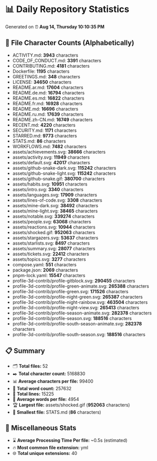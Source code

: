 # 📊 Daily Repository Statistics
Generated on ⏰ **Aug 14, Thursday 10:10:35 PM**

## 📂 File Character Counts (Alphabetically)
- ACTIVITY.md: **3943** characters
- CODE_OF_CONDUCT.md: **3391** characters
- CONTRIBUTING.md: **4181** characters
- Dockerfile: **1195** characters
- GREETINGS.md: **348** characters
- LICENSE: **34650** characters
- README.ar.md: **17604** characters
- README.de.md: **16794** characters
- README.es.md: **16822** characters
- README.fr.md: **16928** characters
- README.md: **16696** characters
- README.ru.md: **17639** characters
- README.zh-CN.md: **16749** characters
- RECENT.md: **4220** characters
- SECURITY.md: **1171** characters
- STARRED.md: **9773** characters
- STATS.md: **86** characters
- WORKFLOWS.md: **7482** characters
- assets/achievements.svg: **38666** characters
- assets/activity.svg: **11949** characters
- assets/default.svg: **42017** characters
- assets/github-snake-dark.svg: **115242** characters
- assets/github-snake-light.svg: **115242** characters
- assets/github-snake.gif: **380700** characters
- assets/habits.svg: **10951** characters
- assets/intro.svg: **3340** characters
- assets/languages.svg: **17909** characters
- assets/lines-of-code.svg: **3308** characters
- assets/mine-dark.svg: **38492** characters
- assets/mine-light.svg: **38465** characters
- assets/notable.svg: **339274** characters
- assets/people.svg: **63068** characters
- assets/reactions.svg: **10944** characters
- assets/shocked.gif: **952063** characters
- assets/stargazers.svg: **53637** characters
- assets/starlists.svg: **8497** characters
- assets/summary.svg: **28077** characters
- assets/tickets.svg: **22412** characters
- assets/topics.svg: **3277** characters
- compose.yaml: **551** characters
- package.json: **2069** characters
- pnpm-lock.yaml: **15547** characters
- profile-3d-contrib/profile-gitblock.svg: **290455** characters
- profile-3d-contrib/profile-green-animate.svg: **265388** characters
- profile-3d-contrib/profile-green.svg: **171526** characters
- profile-3d-contrib/profile-night-green.svg: **265387** characters
- profile-3d-contrib/profile-night-rainbow.svg: **463504** characters
- profile-3d-contrib/profile-night-view.svg: **265413** characters
- profile-3d-contrib/profile-season-animate.svg: **282378** characters
- profile-3d-contrib/profile-season.svg: **188516** characters
- profile-3d-contrib/profile-south-season-animate.svg: **282378** characters
- profile-3d-contrib/profile-south-season.svg: **188516** characters

## 📋 Summary
- 🗂️ **Total files:** 52
- ✒️ **Total character count:** 5168830
- 📊 **Average characters per file:** 99400
- 📝 **Total word count:** 257632
- 🧾 **Total lines:** 15225
- 📐 **Average words per file:** 4954
- 🏆 **Largest file:** assets/shocked.gif (**952063** characters)
- 🥉 **Smallest file:** STATS.md (**86** characters)

## 🌟 Miscellaneous Stats
- ⌛ **Average Processing Time Per file:** ~0.5s (estimated)
- 🔥 **Most common file extension:** yml
- 🌐 **Total unique extensions:** 40
